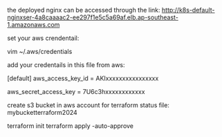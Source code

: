 the deployed nginx can be accessed through the link: http://k8s-default-nginxser-4a8caaaac2-ee297f1e5c5a69af.elb.ap-southeast-1.amazonaws.com


set your aws crendentail:

vim ~/.aws/credentials

add your credentails in this file from aws:

[default]
aws_access_key_id = AKIxxxxxxxxxxxxxxxx

aws_secret_access_key = 7U6c3hxxxxxxxxxxxx

create s3 bucket in aws account for terraform status file:
mybucketterraform2024


terraform init
terraform apply -auto-approve




